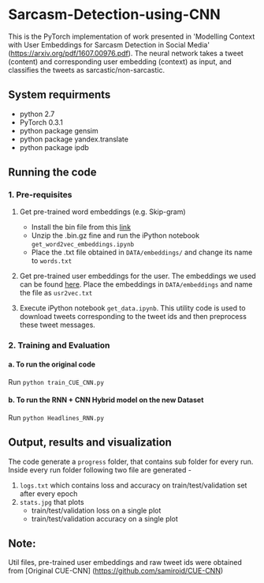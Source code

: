 # Sarcasm-Detection-using-CNN

This is the PyTorch implementation of work presented in 'Modelling Context with User Embeddings
for Sarcasm Detection in Social Media' (https://arxiv.org/pdf/1607.00976.pdf). The neural network takes a tweet (content) and corresponding user embedding (context) as input, and classifies the tweets as sarcastic/non-sarcastic.

## System requirments
- python 2.7
- PyTorch 0.3.1
- python package gensim
- python package yandex.translate
- python package ipdb


## Running the code
### 1. Pre-requisites
1. Get pre-trained word embeddings (e.g. Skip-gram)
   - Install the bin file from this [link](https://drive.google.com/file/d/0B7XkCwpI5KDYNlNUTTlSS21pQmM/edit)
   - Unzip the .bin.gz fine and run the iPython notebook ```get_word2vec_embeddings.ipynb```
   - Place the .txt file obtained in ```DATA/embeddings/``` and change its name to ```words.txt```

2.  Get pre-trained user embeddings for the user. The embeddings we used can be found [here](https://www.dropbox.com/s/pmp5x08v6w09jrq/usr2vec_400_master.txt?dl=0). Place the embeddings in ```DATA/embeddings``` and name the file as ```usr2vec.txt```

3. Execute iPython notebook ```get_data.ipynb```. This utility code is used to download tweets corresponding to the tweet ids and then preprocess these tweet messages.

### 2. Training and Evaluation
#### a. To run the original code
Run ```python train_CUE_CNN.py```
#### b. To run the RNN + CNN Hybrid model on the new Dataset
Run ```python Headlines_RNN.py```

## Output, results and visualization 
The code generate a ```progress``` folder, that contains sub folder for every run. Inside every run folder following two file are generated - 
1. ```logs.txt``` which contains loss and accuracy on train/test/validation set after every epoch
2. ```stats.jpg``` that plots
   - train/test/validation loss on a single plot
   - train/test/validation accuracy on a single plot
   
## Note:
Util files, pre-trained user embeddings and raw tweet ids were obtained from [Original CUE-CNN] (https://github.com/samiroid/CUE-CNN)
